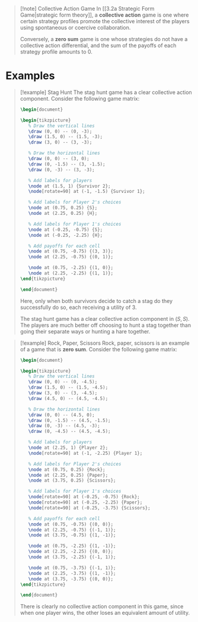 >[!note] Collective Action Game
>In [[3.2a Strategic Form Game|strategic form theory]], a **collective action** game is one where certain strategy profiles promote the collective interest of the players using spontaneous or coercive collaboration.
>
>Conversely, a **zero sum** game is one whose strategies do not have a collective action differential, and the sum of the payoffs of each strategy profile amounts to 0.

# Examples
>[!example] Stag Hunt
>The stag hunt game has a clear collective action component. Consider the following game matrix:
>```tikz
>\begin{document}
>
>\begin{tikzpicture}
>    % Draw the vertical lines
>    \draw (0, 0) -- (0, -3);
>    \draw (1.5, 0) -- (1.5, -3);
>    \draw (3, 0) -- (3, -3);
>
>    % Draw the horizontal lines
>    \draw (0, 0) -- (3, 0);
>    \draw (0, -1.5) -- (3, -1.5);
>    \draw (0, -3) -- (3, -3);
>
>    % Add labels for players
>    \node at (1.5, 1) {Survivor 2};
>    \node[rotate=90] at (-1, -1.5) {Survivor 1};
>
>    % Add labels for Player 2's choices
>    \node at (0.75, 0.25) {S};
>    \node at (2.25, 0.25) {H};
>
>    % Add labels for Player 1's choices
>    \node at (-0.25, -0.75) {S};
>    \node at (-0.25, -2.25) {H};
>
>    % Add payoffs for each cell
>    \node at (0.75, -0.75) {(3, 3)};
>    \node at (2.25, -0.75) {(0, 1)};
>
>    \node at (0.75, -2.25) {(1, 0)};
>    \node at (2.25, -2.25) {(1, 1)};
>\end{tikzpicture}
>
>\end{document}
>```
>Here, only when both survivors decide to catch a stag do they successfully do so, each receiving  a utility of 3.
>
>The stag hunt game has a clear collective action component in $(S, S)$. The players are much better off choosing to hunt a stag together than going their separate ways or hunting a hare together.

>[!example] Rock, Paper, Scissors
>Rock, paper, scissors is an example of a game that is **zero sum**. Consider the following game matrix:
>```tikz
>\begin{document}
>
>\begin{tikzpicture}
>    % Draw the vertical lines
>    \draw (0, 0) -- (0, -4.5);
>    \draw (1.5, 0) -- (1.5, -4.5);
>    \draw (3, 0) -- (3, -4.5);
>    \draw (4.5, 0) -- (4.5, -4.5);
>
>    % Draw the horizontal lines
>    \draw (0, 0) -- (4.5, 0);
>    \draw (0, -1.5) -- (4.5, -1.5);
>    \draw (0, -3) -- (4.5, -3);
>    \draw (0, -4.5) -- (4.5, -4.5);
>
>    % Add labels for players
>    \node at (2.25, 1) {Player 2};
>    \node[rotate=90] at (-1, -2.25) {Player 1};
>
>    % Add labels for Player 2's choices
>    \node at (0.75, 0.25) {Rock};
>    \node at (2.25, 0.25) {Paper};
>    \node at (3.75, 0.25) {Scissors};
>
>    % Add labels for Player 1's choices
>    \node[rotate=90] at (-0.25, -0.75) {Rock};
>    \node[rotate=90] at (-0.25, -2.25) {Paper};
>    \node[rotate=90] at (-0.25, -3.75) {Scissors};
>
>    % Add payoffs for each cell
>    \node at (0.75, -0.75) {(0, 0)};
>    \node at (2.25, -0.75) {(-1, 1)};
>    \node at (3.75, -0.75) {(1, -1)};
>
>    \node at (0.75, -2.25) {(1, -1)};
>    \node at (2.25, -2.25) {(0, 0)};
>    \node at (3.75, -2.25) {(-1, 1)};
>
>    \node at (0.75, -3.75) {(-1, 1)};
>    \node at (2.25, -3.75) {(1, -1)};
>    \node at (3.75, -3.75) {(0, 0)};
>\end{tikzpicture}
>
>\end{document}
>```
>There is clearly no collective action component in this game, since when one player wins, the other loses an equivalent amount of utility.

